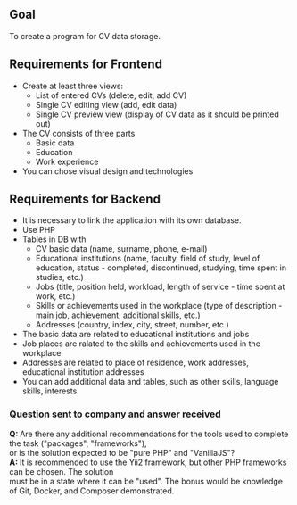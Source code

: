 ## Goal

To create a program for CV data storage.

## Requirements for Frontend

- Create at least three views:
    - List of entered CVs (delete, edit, add CV)
    - Single CV editing view (add, edit data)
    - Single CV preview view (display of CV data as it should be printed out)
- The CV consists of three parts
    - Basic data
    - Education
    - Work experience
- You can chose visual design and technologies 

## Requirements for Backend

- It is necessary to link the application with its own database. 
- Use PHP
- Tables in DB with
    - CV basic data (name, surname, phone, e-mail)
    - Educational institutions (name, faculty, field of study, level of education, status - completed, discontinued, studying, time spent in studies, etc.)
    - Jobs (title, position held, workload, length of service - time spent at work, etc.)
    - Skills or achievements used in the workplace (type of description - main job, achievement, additional skills, etc.)
    - Addresses (country, index, city, street, number, etc.)
- The basic data are related to educational institutions and jobs
- Job places are ralated to the skills and achievements used in the workplace
- Addresses are related to place of residence, work addresses, educational institution addresses
- You can add additional data and tables, such as other skills, language skills, interests.

### Question sent to company and answer received
<strong>Q: </strong>Are there any additional recommendations for the tools used to complete the task ("packages", "frameworks"),<br>
or is the solution expected to be "pure PHP" and "VanillaJS"?<br>
<strong>A: </strong>It is recommended to use the Yii2 framework, but other PHP frameworks can be chosen. The solution<br>
must be in a state where it can be "used". The bonus would be knowledge of Git, Docker, and Composer demonstrated.